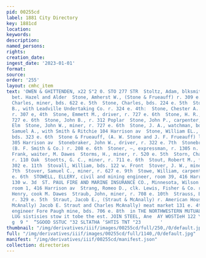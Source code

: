 ```yaml
---
pid: 00255cd
label: 1881 City Directory
key: 1881cd
location: 
keywords: 
description: 
named_persons: 
rights: 
creation_date: 
ingest_date: '2023-01-01'
format: 
source: 
order: '255'
layout: cmhc_item
text: 'OWEN & GHITTENDEN, x22 S"2 0. STO 277 STR  Stoltz, Adam, blksmith, r. ss. 14th
  bet. Hazel and Alder  Stone, Amherst W., (Stone & Frueauff) r. 309 e. 4th  Stone,
  Charles, miner, bds. 622 e. 5th  Stone, Charles, bds. 224 e. 5th  Stone, Charles
  B., with Leadville Undertaking Co. r. 324 e. 4th:  Stone, Chester A.. , mining,
  r. 307 e, 4th  Stone, Emmett M., driver, r. 727 e. 6th  Stone, H. R., miner, r.
  727 e. 6th  Stone, John B., r. 312 Poplar  Stone, John P., carpenter, r. 609 w.
  Elm  Stone, John W., miner, r. 727 e. 6th  Stone, J. A., watchman, bds. 202 e. 3d  Stone,
  Samuel A., with Smith & Ritchie 104 Harrison av  Stone, William EL., mine supt.
  bds. 323 e. 6th  Stone & Frueauff, (A. W. Stone and J. F. Frueauff) lawyers, r.
  305 Harrison av  Stonebraker, John W., driver, r. 322 e. 7th  Stonebraker, Joseph,
  (B. F. Smith & Co.) r. 208 e. 6th  Stoner, —, expressman, r. 1305 n. Poplar  Storms,
  Frank, waiter, M. Dawes  Storms, H., miner, r. 520 e. 5th  Storn, Charles, miner,
  r. 110 Oak  Stootts, G. C., miner, r. 711 e. 6th  Stout, Robert M., fireman, r.
  302 e. 11th  Stovall, William, bds. 122 w. Front  Stover, J. W., miner, r. 813 e.
  7th  Stover, Samuel C., miner, r. 627 e. 9th  Stowe, William, carpenter, r. 508
  e. 6th  STOWELL, ELLERY, civil and mining engineer, room 39, 416 Harrison av. r.
  130 w. 3d  ST. PAUL FIRE AND MARINE INSURANCE CO., Minnesota, Wilson & Martin, agts.
  room 1, 416 Harrison av  Strang, Romeo D., clk. Lewis, Fisher & Co. r. 129 e. 9th  Straub,
  Henry, cook M. Dawes  Straub, John, miner, r. 708 e. 10th  Strauss, Benno, soapmkr,
  r. 329 e. 5th  Straut, Jacob E., (Straut & McAnally) r. American House  Straut &
  McAnally) Jacob E. Straut and Charles McAnally) meat market 131 e. 4th  Stray, James,
  engineer Fore Paugh mine, bds. 706 e. 8th  in THE NORTHWESTERN MUTUAL.  LnSur@ YOU
  LUG sistisies stow it tobe the est. JOIN STEEL, Ane  AY WOSTIeH 122 YUSWISHNOW  ‘
  g  9 °  “SGOOD SSTUC "32 SLTATHA ‘SHTIS TNT "23       '
thumbnail: "/img/derivatives/iiif/images/00255cd/full/250,/0/default.jpg"
full: "/img/derivatives/iiif/images/00255cd/full/1140,/0/default.jpg"
manifest: "/img/derivatives/iiif/00255cd/manifest.json"
collection: directories
---
```

